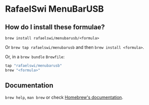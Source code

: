 # RafaelSwi MenuBarUSB

## How do I install these formulae?

`brew install rafaelswi/menubarusb/<formula>`

Or `brew tap rafaelswi/menubarusb` and then `brew install <formula>`.

Or, in a `brew bundle` `Brewfile`:

```ruby
tap "rafaelswi/menubarusb"
brew "<formula>"
```

## Documentation

`brew help`, `man brew` or check [Homebrew's documentation](https://docs.brew.sh).
